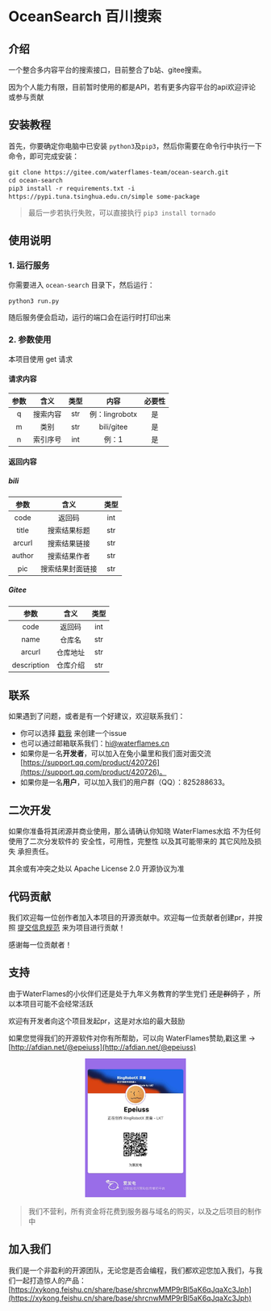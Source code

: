 # OceanSearch 百川搜索

## 介绍
一个整合多内容平台的搜索接口，目前整合了b站、gitee搜索。

因为个人能力有限，目前暂时使用的都是API，若有更多内容平台的api欢迎评论或参与贡献

## 安装教程
首先，你要确定你电脑中已安装 `python3`及`pip3`，然后你需要在命令行中执行一下命令，即可完成安装：

```shell
git clone https://gitee.com/waterflames-team/ocean-search.git
cd ocean-search
pip3 install -r requirements.txt -i https://pypi.tuna.tsinghua.edu.cn/simple some-package
```

> 最后一步若执行失败，可以直接执行 `pip3 install tornado`

## 使用说明

### 1. 运行服务
你需要进入 `ocean-search` 目录下，然后运行：

```shell
python3 run.py
```

随后服务便会启动，运行的端口会在运行时打印出来

### 2. 参数使用
本项目使用 get 请求

#### 请求内容
| 参数  |  含义  | 类型  |      内容      | 必要性 |
|:---:|:----:|:---:|:------------:|:---:|
|  q  | 搜索内容 | str | 例：lingrobotx |  是  |
|  m  |  类别  | str |  bili/gitee  |  是  |
|  n  | 索引序号 | int |     例：1      |  是  |

#### 返回内容

##### bili
|   参数   |    含义    | 类型  |
|:------:|:--------:|:---:|
|  code  |   返回码    | int |
| title  |  搜索结果标题  | str |
| arcurl |  搜索结果链接  | str |
| author |  搜索结果作者  | str |
|  pic   | 搜索结果封面链接 | str |

##### Gitee
|     参数      |  含义  | 类型  |
|:-----------:|:----:|:---:|
|    code     | 返回码  | int |
|    name     | 仓库名  | str |
|   arcurl    | 仓库地址 | str |
| description | 仓库介绍 | str |



## 联系

如果遇到了问题，或者是有一个好建议，欢迎联系我们：

- 你可以选择 [戳我](https://gitee.com/waterflames-team/ocean-search/issues "Issues") 来创建一个issue
- 也可以通过邮箱联系我们：[hi@waterflames.cn](mailto:hi@waterflames.cn)
- 如果你是一名**开发者**，可以加入在兔小巢里和我们面对面交流 [https://support.qq.com/product/420726](https://support.qq.com/product/420726)。
- 如果你是一名**用户**，可以加入我们的用户群（QQ）：825288633。

## 二次开发

如果你准备将其闭源并商业使用，那么请确认你知晓 WaterFlames水焰 不为任何使用了二次分发软件的 安全性，可用性，完整性 以及其可能带来的 其它风险及损失 承担责任。

其余或有冲突之处以 Apache License 2.0 开源协议为准

## 代码贡献

我们欢迎每一位创作者加入本项目的开源贡献中。欢迎每一位贡献者创建pr，并按照 [提交信息规范](https://xykong.feishu.cn/wiki/wikcnhQ6Eti6VZQI2avsLTSofve) 来为项目进行贡献！

感谢每一位贡献者！

## 支持

由于WaterFlames的小伙伴们还是处于九年义务教育的学生党们 ~~还是群鸽子~~ ，所以本项目可能不会经常活跃

欢迎有开发者向这个项目发起pr，这是对水焰的最大鼓励

如果您觉得我们的开源软件对你有所帮助，可以向 WaterFlames赞助,戳这里 -> [http://afdian.net/@epeiuss](http://afdian.net/@epeiuss)


<p align="center">
    <img src="./photo/afd.png" alt="爱发电二维码" width="200" height="275.2">
</p>


> 我们不营利，所有资金将花费到服务器与域名的购买，以及之后项目的制作中

## 加入我们

我们是一个非盈利的开源团队，无论您是否会编程，我们都欢迎您加入我们，与我们一起打造惊人的产品：
[https://xykong.feishu.cn/share/base/shrcnwMMP9rBl5aK6qJqaXc3Jph](https://xykong.feishu.cn/share/base/shrcnwMMP9rBl5aK6qJqaXc3Jph)